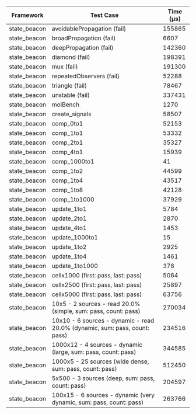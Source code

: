 | Framework | Test Case | Time (μs) |
| --- | --- | --- |
| state_beacon | avoidablePropagation (fail) | 155865 |
| state_beacon | broadPropagation (fail) | 6607 |
| state_beacon | deepPropagation (fail) | 142360 |
| state_beacon | diamond (fail) | 198391 |
| state_beacon | mux (fail) | 191300 |
| state_beacon | repeatedObservers (fail) | 52288 |
| state_beacon | triangle (fail) | 78467 |
| state_beacon | unstable (fail) | 337431 |
| state_beacon | molBench | 1270 |
| state_beacon | create_signals | 58507 |
| state_beacon | comp_0to1 | 52153 |
| state_beacon | comp_1to1 | 53332 |
| state_beacon | comp_2to1 | 35327 |
| state_beacon | comp_4to1 | 15939 |
| state_beacon | comp_1000to1 | 41 |
| state_beacon | comp_1to2 | 44599 |
| state_beacon | comp_1to4 | 43517 |
| state_beacon | comp_1to8 | 42128 |
| state_beacon | comp_1to1000 | 37929 |
| state_beacon | update_1to1 | 5784 |
| state_beacon | update_2to1 | 2870 |
| state_beacon | update_4to1 | 1453 |
| state_beacon | update_1000to1 | 15 |
| state_beacon | update_1to2 | 2925 |
| state_beacon | update_1to4 | 1461 |
| state_beacon | update_1to1000 | 378 |
| state_beacon | cellx1000 (first: pass, last: pass) | 5064 |
| state_beacon | cellx2500 (first: pass, last: pass) | 25897 |
| state_beacon | cellx5000 (first: pass, last: pass) | 63756 |
| state_beacon | 10x5 - 2 sources - read 20.0% (simple, sum: pass, count: pass) | 270034 |
| state_beacon | 10x10 - 6 sources - dynamic - read 20.0% (dynamic, sum: pass, count: pass) | 234516 |
| state_beacon | 1000x12 - 4 sources - dynamic (large, sum: pass, count: pass) | 344585 |
| state_beacon | 1000x5 - 25 sources (wide dense, sum: pass, count: pass) | 512450 |
| state_beacon | 5x500 - 3 sources (deep, sum: pass, count: pass) | 204597 |
| state_beacon | 100x15 - 6 sources - dynamic (very dynamic, sum: pass, count: pass) | 263766 |
